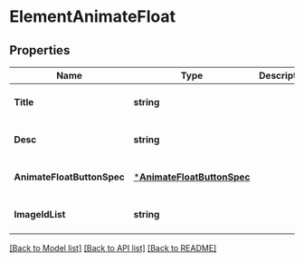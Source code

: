 # ElementAnimateFloat

## Properties
Name | Type | Description | Notes
------------ | ------------- | ------------- | -------------
**Title** | **string** |  | [optional] [default to null]
**Desc** | **string** |  | [optional] [default to null]
**AnimateFloatButtonSpec** | [***AnimateFloatButtonSpec**](animate_float_button_spec.md) |  | [optional] [default to null]
**ImageIdList** | **string** |  | [optional] [default to null]

[[Back to Model list]](../README.md#documentation-for-models) [[Back to API list]](../README.md#documentation-for-api-endpoints) [[Back to README]](../README.md)



